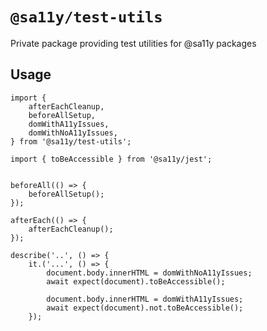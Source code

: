 # `@sa11y/test-utils`

Private package providing test utilities for @sa11y packages

## Usage

```
import {
    afterEachCleanup,
    beforeAllSetup,
    domWithA11yIssues,
    domWithNoA11yIssues,
} from '@sa11y/test-utils';

import { toBeAccessible } from '@sa11y/jest';


beforeAll(() => {
    beforeAllSetup();
});

afterEach(() => {
    afterEachCleanup();
});

describe('..', () => {
    it.('...', () => {
        document.body.innerHTML = domWithNoA11yIssues;
        await expect(document).toBeAccessible();

        document.body.innerHTML = domWithA11yIssues;
        await expect(document).not.toBeAccessible();
    });

```

